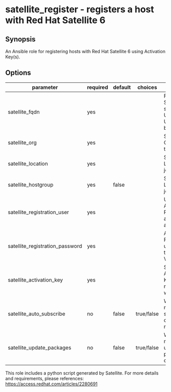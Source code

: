 # satellite_register - registers a host with Red Hat Satellite 6

## Synopsis
An Ansible role for registering hosts with Red Hat Satellite 6 using Activation Key(s).

## Options

| parameter                         | required | default | choices    | comments                                            |
|-----------------------------------|----------|---------|------------|-----------------------------------------------------|
| satellite\_fqdn                   | yes      |         |            | FQDN of Satellite server. Used for URL buildout     |
| satellite\_org                    | yes      |         |            | Satellite Organization to join.                     |
| satellite\_location               | yes      |         |            | Satellite Location to join.                         |
| satellite\_hostgroup              | yes      | false   |            | Satellite Location to join.                         |
| satellite\_registration\_user     | yes      |         |            | User to view API with. Recommend a service account. |
| satellite\_registration\_password | yes      |         |            | Admin Password to use. Store this in VAULT.         |
| satellite\_activation\_key        | yes      |         |            | Satellite Activation Keys to register with.         |
| satellite\_auto\_subscribe        | no       | false   | true/false | Whether or not to auto subscribe on registration    |
| satellite\_update\_packages       | no       | false   | true/false | Whether or not to update all pacakges on host       |


This role includes a python script generated by Satellite. For more details and requirements,
please references: https://access.redhat.com/articles/2280691
